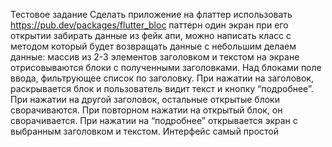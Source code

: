 Тестовое задание
Сделать приложение на флаттер
использовать https://pub.dev/packages/flutter_bloc паттерн
один экран при его открытии забирать данные из фейк апи, можно написать класс с методом который будет возвращать данные с небольшим делаем данные: массив из 2-3 элементов заголовком и текстом
на экране отрисовываются блоки с полученными заголовками. Над блоками поле ввода, фильтрующее список по заголовку. При нажатии на заголовок, раскрывается блок и пользователь видит текст и кнопку “подробнее”. При нажатии на другой заголовок, остальные открытые блоки сворачиваются. При повторном нажатии на открытый блок, он сворачивается. При нажатии на “подробнее” открывается экран с выбранным заголовком и текстом.
Интерфейс самый простой
